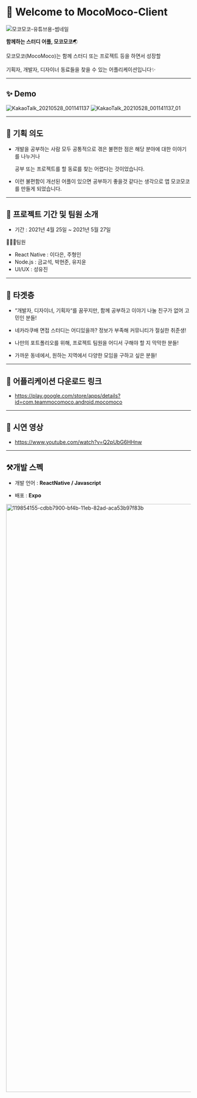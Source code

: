 # 🎊 Welcome to MocoMoco-Client
![모코모코-유튜브용-썸네일](https://user-images.githubusercontent.com/43000137/119843714-c5127500-bf42-11eb-8e8e-9a674b48b777.png)

<b>함께하는 스터디 어플, 모코모코</b>🌏<br/>

모코모코(MocoMoco)는 함께 스터디 또는 프로젝트 등을 하면서 성장할<br/><br/>
기획자, 개발자, 디자이너 동료들을 찾을 수 있는 어플리케이션입니다✨
<hr>

## ✨ Demo
![KakaoTalk_20210528_001141137](https://user-images.githubusercontent.com/43000137/119851778-a8c60680-bf49-11eb-9f87-aa550b8e32ee.gif)
![KakaoTalk_20210528_001141137_01](https://user-images.githubusercontent.com/43000137/119851953-d4e18780-bf49-11eb-98c2-56934d5f5559.gif)

<hr>

## 🌱 기획 의도
* 개발을 공부하는 사람 모두 공통적으로 겪은 불편한 점은 해당 분야에 대한 이야기를 나누거나

  공부 또는 프로젝트를 할 동료를 찾는 어렵다는 것이었습니다.

* 이런 불편함이 개선된 어플이 있으면 공부하기 좋을것 같다는 생각으로 앱 모코모코를 만들게 되었습니다.

<hr>

## 📌 프로젝트 기간 및 팀원 소개
* 기간 : 2021년 4월 25일 ~ 2021년 5월 27일

 👨‍👧‍👧팀원
* React Native : 이다은, 주형인
* Node.js : 금교석, 박현준, 유지윤
* UI/UX : 성유진

<hr>

## 🎯 타겟층
*  “개발자, 디자이너, 기획자“를 꿈꾸지만, 함께 공부하고 이야기 나눌 친구가 없어 고민인 분들!

* 네카라쿠배 면접 스터디는 어디있을까? 정보가 부족해 커뮤니티가 절실한 취준생!

* 나만의 포트폴리오를 위해, 프로젝트 팀원을 어디서 구해야 할 지 막막한 분들!

* 가까운 동네에서, 원하는 지역에서 다양한 모임을 구하고 싶은 분들!

<hr>

## 💖 어플리케이션 다운로드 링크
* https://play.google.com/store/apps/details?id=com.teammocomoco.android.mocomoco

<hr>

## 🎥 시연 영상
* https://www.youtube.com/watch?v=Q2pUbG6HHnw

<hr>

## ⚒️개발 스펙
* 개발 언어 : **ReactNative / Javascript**

* 배포 : **Expo**

<img width="1599" alt="119854155-cdbb7900-bf4b-11eb-82ad-aca53b97f83b" src="https://user-images.githubusercontent.com/62790698/119928604-d9905500-bfb6-11eb-856b-259571efb753.png">
